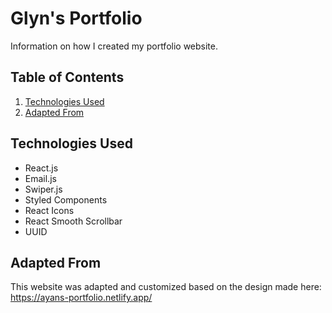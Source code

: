 # Glyn's Portfolio

Information on how I created my portfolio website.

## Table of Contents

1. [Technologies Used](#technologies-used)
2. [Adapted From](#adapted-from)

## Technologies Used

- React.js
- Email.js
- Swiper.js
- Styled Components
- React Icons
- React Smooth Scrollbar
- UUID

## Adapted From

This website was adapted and customized based on the design made here: https://ayans-portfolio.netlify.app/
